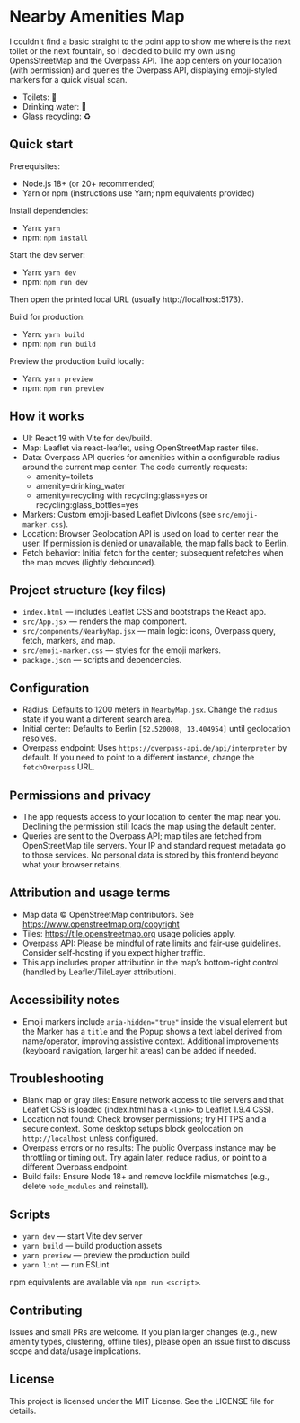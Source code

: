 # Nearby Amenities Map

I couldn't find a basic straight to the point app to show me where is the next toilet or the next fountain, so I decided
to build my own using OpensStreetMap and the Overpass API.
The app centers on your location (with permission) and queries the Overpass API, displaying emoji-styled markers for a
quick visual scan.

- Toilets: 🚻
- Drinking water: 🚰
- Glass recycling: ♻️

## Quick start

Prerequisites:

- Node.js 18+ (or 20+ recommended)
- Yarn or npm (instructions use Yarn; npm equivalents provided)

Install dependencies:

- Yarn: `yarn`
- npm: `npm install`

Start the dev server:

- Yarn: `yarn dev`
- npm: `npm run dev`

Then open the printed local URL (usually http://localhost:5173).

Build for production:

- Yarn: `yarn build`
- npm: `npm run build`

Preview the production build locally:

- Yarn: `yarn preview`
- npm: `npm run preview`

## How it works

- UI: React 19 with Vite for dev/build.
- Map: Leaflet via react-leaflet, using OpenStreetMap raster tiles.
- Data: Overpass API queries for amenities within a configurable radius around the current map center. The code
  currently requests:
    - amenity=toilets
    - amenity=drinking_water
    - amenity=recycling with recycling:glass=yes or recycling:glass_bottles=yes
- Markers: Custom emoji-based Leaflet DivIcons (see `src/emoji-marker.css`).
- Location: Browser Geolocation API is used on load to center near the user. If permission is denied or unavailable, the
  map falls back to Berlin.
- Fetch behavior: Initial fetch for the center; subsequent refetches when the map moves (lightly debounced).

## Project structure (key files)

- `index.html` — includes Leaflet CSS and bootstraps the React app.
- `src/App.jsx` — renders the map component.
- `src/components/NearbyMap.jsx` — main logic: icons, Overpass query, fetch, markers, and map.
- `src/emoji-marker.css` — styles for the emoji markers.
- `package.json` — scripts and dependencies.

## Configuration

- Radius: Defaults to 1200 meters in `NearbyMap.jsx`. Change the `radius` state if you want a different search area.
- Initial center: Defaults to Berlin `[52.520008, 13.404954]` until geolocation resolves.
- Overpass endpoint: Uses `https://overpass-api.de/api/interpreter` by default. If you need to point to a different
  instance, change the `fetchOverpass` URL.

## Permissions and privacy

- The app requests access to your location to center the map near you. Declining the permission still loads the map
  using the default center.
- Queries are sent to the Overpass API; map tiles are fetched from OpenStreetMap tile servers. Your IP and standard
  request metadata go to those services. No personal data is stored by this frontend beyond what your browser retains.

## Attribution and usage terms

- Map data © OpenStreetMap contributors. See https://www.openstreetmap.org/copyright
- Tiles: https://tile.openstreetmap.org usage policies apply.
- Overpass API: Please be mindful of rate limits and fair-use guidelines. Consider self-hosting if you expect higher
  traffic.
- This app includes proper attribution in the map’s bottom-right control (handled by Leaflet/TileLayer attribution).

## Accessibility notes

- Emoji markers include `aria-hidden="true"` inside the visual element but the Marker has a `title` and the Popup shows
  a text label derived from name/operator, improving assistive context. Additional improvements (keyboard navigation,
  larger hit areas) can be added if needed.

## Troubleshooting

- Blank map or gray tiles: Ensure network access to tile servers and that Leaflet CSS is loaded (index.html has a
  `<link>` to Leaflet 1.9.4 CSS).
- Location not found: Check browser permissions; try HTTPS and a secure context. Some desktop setups block geolocation
  on `http://localhost` unless configured.
- Overpass errors or no results: The public Overpass instance may be throttling or timing out. Try again later, reduce
  radius, or point to a different Overpass endpoint.
- Build fails: Ensure Node 18+ and remove lockfile mismatches (e.g., delete `node_modules` and reinstall).

## Scripts

- `yarn dev` — start Vite dev server
- `yarn build` — build production assets
- `yarn preview` — preview the production build
- `yarn lint` — run ESLint

npm equivalents are available via `npm run <script>`.

## Contributing

Issues and small PRs are welcome. If you plan larger changes (e.g., new amenity types, clustering, offline tiles),
please open an issue first to discuss scope and data/usage implications.

## License

This project is licensed under the MIT License. See the LICENSE file for details.
